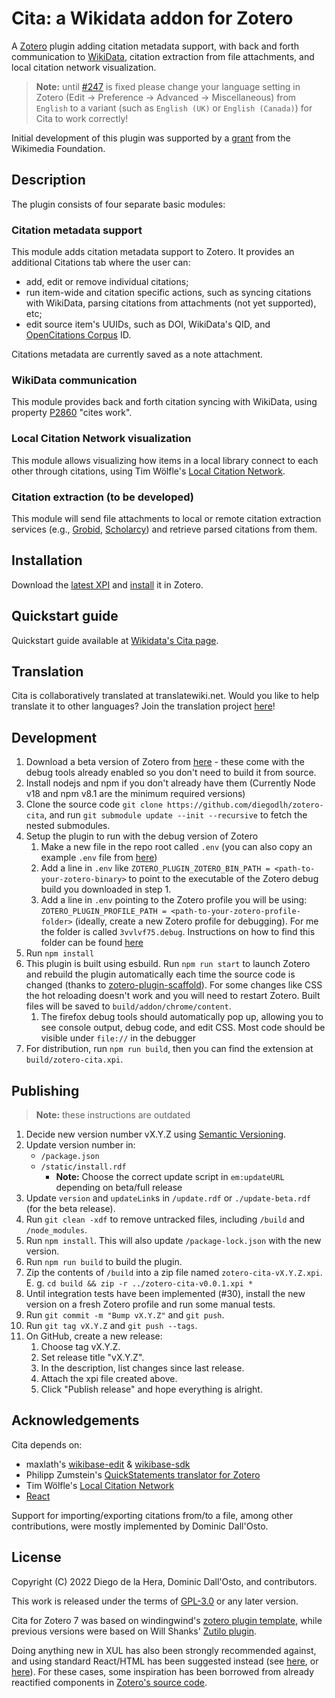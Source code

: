# Cita: a Wikidata addon for Zotero

A [Zotero](http://www.zotero.org/) plugin adding citation metadata support, with back and forth communication to
[WikiData](https://www.wikidata.org/), citation extraction from file attachments, and local citation network visualization.

> **Note:** until [#247](https://github.com/diegodlh/zotero-cita/issues/247) is fixed please change your language setting in Zotero (Edit -> Preference -> Advanced -> Miscellaneous) from `English` to a variant (such as `English (UK)` or `English (Canada)`) for Cita to work correctly!

Initial development of this plugin was supported by a [grant](https://meta.wikimedia.org/wiki/Wikicite/grant/WikiCite_addon_for_Zotero_with_citation_graph_support)
from the Wikimedia Foundation.

## Description

The plugin consists of four separate basic modules:

### Citation metadata support

This module adds citation metadata support to Zotero.
It provides an additional Citations tab where the user can:

-   add, edit or remove individual citations;
-   run item-wide and citation specific actions, such as syncing citations with WikiData, parsing citations from attachments (not yet supported), etc;
-   edit source item's UUIDs, such as DOI, WikiData's QID, and [OpenCitations Corpus](https://opencitations.net/corpus) ID.

Citations metadata are currently saved as a note attachment.

### WikiData communication

This module provides back and forth citation syncing with WikiData, using property
[P2860](https://www.wikidata.org/wiki/Property:P2860) "cites work".

### Local Citation Network visualization

This module allows visualizing how items in a local library connect to each other through citations,
using Tim Wölfle's [Local Citation Network](https://timwoelfle.github.io/Local-Citation-Network/).

### Citation extraction (to be developed)

This module will send file attachments to local or remote citation extraction services
(e.g., [Grobid](https://github.com/kermitt2/grobid), [Scholarcy](http://ref.scholarcy.com/api/)) and
retrieve parsed citations from them.

## Installation

Download the [latest XPI](https://github.com/diegodlh/zotero-cita/releases/latest) and [install](https://www.zotero.org/support/plugins) it in Zotero.

## Quickstart guide

Quickstart guide available at [Wikidata's Cita page](https://www.wikidata.org/wiki/Wikidata:Zotero/Cita).

## Translation

Cita is collaboratively translated at translatewiki.net. Would you like to help translate it to other languages? Join the translation project [here](https://translatewiki.net/wiki/Translating:Cita)!

## Development

1. Download a beta version of Zotero from [here](https://www.zotero.org/support/beta_builds) - these come with the debug tools already enabled so you don't need to build it from source.
2. Install nodejs and npm if you don't already have them (Currently Node v18 and npm v8.1 are the minimum required versions)
3. Clone the source code `git clone https://github.com/diegodlh/zotero-cita`, and run `git submodule update --init --recursive` to fetch the nested submodules.
4. Setup the plugin to run with the debug version of Zotero
    1. Make a new file in the repo root called `.env` (you can also copy an example `.env` file from [here](https://github.com/northword/zotero-plugin-scaffold?tab=readme-ov-file#03-create-a-env-file))
    2. Add a line in `.env` like `ZOTERO_PLUGIN_ZOTERO_BIN_PATH = <path-to-your-zotero-binary>` to point to the executable of the Zotero debug build you downloaded in step 1.
    3. Add a line in `.env` pointing to the Zotero profile you will be using: `ZOTERO_PLUGIN_PROFILE_PATH = <path-to-your-zotero-profile-folder>` (ideally, create a new Zotero profile for debugging). For me the folder is called `3vvlvf75.debug`. Instructions on how to find this folder can be found [here](https://www.zotero.org/support/kb/profile_directory)
5. Run `npm install`
6. This plugin is built using esbuild. Run `npm run start` to launch Zotero and rebuild the plugin automatically each time the source code is changed (thanks to [zotero-plugin-scaffold](https://github.com/northword/zotero-plugin-scaffold)). For some changes like CSS the hot reloading doesn't work and you will need to restart Zotero. Built files will be saved to `build/addon/chrome/content`.
    1. The firefox debug tools should automatically pop up, allowing you to see console output, debug code, and edit CSS. Most code should be visible under `file://` in the debugger
7. For distribution, run `npm run build`, then you can find the extension at `build/zotero-cita.xpi`.

## Publishing

> **Note:** these instructions are outdated

1. Decide new version number vX.Y.Z using [Semantic Versioning](https://semver.org/).
2. Update version number in:
    - `/package.json`
    - `/static/install.rdf`
        - **Note:** Choose the correct update script in `em:updateURL` depending on beta/full release
3. Update `version` and `updateLink`s in `/update.rdf` or `./update-beta.rdf` (for the beta release).
4. Run `git clean -xdf` to remove untracked files, including `/build` and `/node_modules`.
5. Run `npm install`. This will also update `/package-lock.json` with the new version.
6. Run `npm run build` to build the plugin.
7. Zip the contents of `/build` into a zip file named `zotero-cita-vX.Y.Z.xpi`. E. g. `cd build && zip -r ../zotero-cita-v0.0.1.xpi *`
8. Until integration tests have been implemented (#30), install the new version
   on a fresh Zotero profile and run some manual tests.
9. Run `git commit -m "Bump vX.Y.Z"` and `git push`.
10. Run `git tag vX.Y.Z` and `git push --tags`.
11. On GitHub, create a new release:
    1. Choose tag vX.Y.Z.
    2. Set release title "vX.Y.Z".
    3. In the description, list changes since last release.
    4. Attach the xpi file created above.
    5. Click "Publish release" and hope everything is alright.

## Acknowledgements

Cita depends on:

-   maxlath's [wikibase-edit](https://github.com/maxlath/wikibase-edit) & [wikibase-sdk](https://github.com/maxlath/wikibase-sdk)
-   Philipp Zumstein's [QuickStatements translator for Zotero](https://github.com/UB-Mannheim/zotkat)
-   Tim Wölfle's [Local Citation Network](https://timwoelfle.github.io/Local-Citation-Network/)
-   [React](https://reactjs.org/)

Support for importing/exporting citations from/to a file, among other contributions, were mostly implemented by Dominic Dall'Osto.

## License

Copyright (C) 2022 Diego de la Hera, Dominic Dall'Osto, and contributors.

This work is released under the terms of [GPL-3.0](https://www.gnu.org/licenses/gpl-3.0.html) or any later version.

Cita for Zotero 7 was based on windingwind's [zotero plugin template](https://github.com/windingwind/zotero-plugin-template), while previous versions were based on Will Shanks' [Zutilo plugin](https://github.com/willsALMANJ/Zutilo).

Doing anything new in XUL has also been strongly recommended against, and using standard React/HTML has been suggested instead (see [here](https://groups.google.com/g/zotero-dev/c/xYC0I8JaUAI/m/K6utpEnjCgAJ), or [here](https://groups.google.com/g/zotero-dev/c/jxD_1mO1jUY/m/OYSw77LVAAAJ)). For these cases, some inspiration has been borrowed from already reactified components in [Zotero's source code](https://github.com/zotero/zotero/tree/master/chrome/content/zotero/components).
